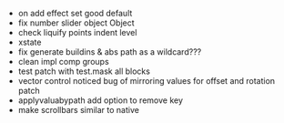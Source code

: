 -   on add effect set good default
-   fix number slider object Object
-   check liquify points indent level
-   xstate
-   fix generate buildins & abs path as a wildcard???
-   clean impl comp groups
-   test patch with test.mask all blocks
-   vector control noticed bug of mirroring values for offset and rotation patch
-   applyvaluabypath add option to remove key
-   make scrollbars similar to native
